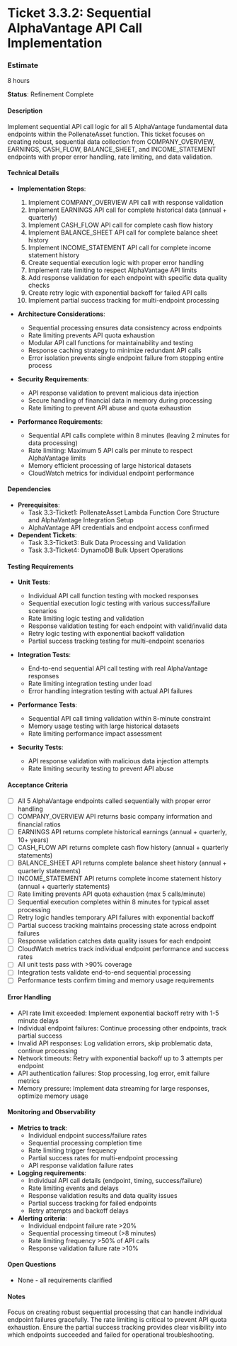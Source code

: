 # Ticket 3.3.2: Sequential AlphaVantage API Call Implementation

### Estimate
8 hours

**Status**: Refinement Complete

#### Description
Implement sequential API call logic for all 5 AlphaVantage fundamental data endpoints within the PollenateAsset function. This ticket focuses on creating robust, sequential data collection from COMPANY_OVERVIEW, EARNINGS, CASH_FLOW, BALANCE_SHEET, and INCOME_STATEMENT endpoints with proper error handling, rate limiting, and data validation.

#### Technical Details
- **Implementation Steps**:
  1. Implement COMPANY_OVERVIEW API call with response validation
  2. Implement EARNINGS API call for complete historical data (annual + quarterly)
  3. Implement CASH_FLOW API call for complete cash flow history
  4. Implement BALANCE_SHEET API call for complete balance sheet history
  5. Implement INCOME_STATEMENT API call for complete income statement history
  6. Create sequential execution logic with proper error handling
  7. Implement rate limiting to respect AlphaVantage API limits
  8. Add response validation for each endpoint with specific data quality checks
  9. Create retry logic with exponential backoff for failed API calls
  10. Implement partial success tracking for multi-endpoint processing

- **Architecture Considerations**:
  - Sequential processing ensures data consistency across endpoints
  - Rate limiting prevents API quota exhaustion
  - Modular API call functions for maintainability and testing
  - Response caching strategy to minimize redundant API calls
  - Error isolation prevents single endpoint failure from stopping entire process

- **Security Requirements**:
  - API response validation to prevent malicious data injection
  - Secure handling of financial data in memory during processing
  - Rate limiting to prevent API abuse and quota exhaustion

- **Performance Requirements**:
  - Sequential API calls complete within 8 minutes (leaving 2 minutes for data processing)
  - Rate limiting: Maximum 5 API calls per minute to respect AlphaVantage limits
  - Memory efficient processing of large historical datasets
  - CloudWatch metrics for individual endpoint performance

#### Dependencies
- **Prerequisites**:
  - Task 3.3-Ticket1: PollenateAsset Lambda Function Core Structure and AlphaVantage Integration Setup
  - AlphaVantage API credentials and endpoint access confirmed
- **Dependent Tickets**:
  - Task 3.3-Ticket3: Bulk Data Processing and Validation
  - Task 3.3-Ticket4: DynamoDB Bulk Upsert Operations

#### Testing Requirements
- **Unit Tests**:
  - Individual API call function testing with mocked responses
  - Sequential execution logic testing with various success/failure scenarios
  - Rate limiting logic testing and validation
  - Response validation testing for each endpoint with valid/invalid data
  - Retry logic testing with exponential backoff validation
  - Partial success tracking testing for multi-endpoint scenarios

- **Integration Tests**:
  - End-to-end sequential API call testing with real AlphaVantage responses
  - Rate limiting integration testing under load
  - Error handling integration testing with actual API failures

- **Performance Tests**:
  - Sequential API call timing validation within 8-minute constraint
  - Memory usage testing with large historical datasets
  - Rate limiting performance impact assessment

- **Security Tests**:
  - API response validation with malicious data injection attempts
  - Rate limiting security testing to prevent API abuse

#### Acceptance Criteria
- [ ] All 5 AlphaVantage endpoints called sequentially with proper error handling
- [ ] COMPANY_OVERVIEW API returns basic company information and financial ratios
- [ ] EARNINGS API returns complete historical earnings (annual + quarterly, 10+ years)
- [ ] CASH_FLOW API returns complete cash flow history (annual + quarterly statements)
- [ ] BALANCE_SHEET API returns complete balance sheet history (annual + quarterly statements)
- [ ] INCOME_STATEMENT API returns complete income statement history (annual + quarterly statements)
- [ ] Rate limiting prevents API quota exhaustion (max 5 calls/minute)
- [ ] Sequential execution completes within 8 minutes for typical asset processing
- [ ] Retry logic handles temporary API failures with exponential backoff
- [ ] Partial success tracking maintains processing state across endpoint failures
- [ ] Response validation catches data quality issues for each endpoint
- [ ] CloudWatch metrics track individual endpoint performance and success rates
- [ ] All unit tests pass with >90% coverage
- [ ] Integration tests validate end-to-end sequential processing
- [ ] Performance tests confirm timing and memory usage requirements

#### Error Handling
- API rate limit exceeded: Implement exponential backoff retry with 1-5 minute delays
- Individual endpoint failures: Continue processing other endpoints, track partial success
- Invalid API responses: Log validation errors, skip problematic data, continue processing
- Network timeouts: Retry with exponential backoff up to 3 attempts per endpoint
- API authentication failures: Stop processing, log error, emit failure metrics
- Memory pressure: Implement data streaming for large responses, optimize memory usage

#### Monitoring and Observability
- **Metrics to track**:
  - Individual endpoint success/failure rates
  - Sequential processing completion time
  - Rate limiting trigger frequency
  - Partial success rates for multi-endpoint processing
  - API response validation failure rates
- **Logging requirements**:
  - Individual API call details (endpoint, timing, success/failure)
  - Rate limiting events and delays
  - Response validation results and data quality issues
  - Partial success tracking for failed endpoints
  - Retry attempts and backoff delays
- **Alerting criteria**:
  - Individual endpoint failure rate >20%
  - Sequential processing timeout (>8 minutes)
  - Rate limiting frequency >50% of API calls
  - Response validation failure rate >10%

#### Open Questions
- None - all requirements clarified

#### Notes
Focus on creating robust sequential processing that can handle individual endpoint failures gracefully. The rate limiting is critical to prevent API quota exhaustion. Ensure the partial success tracking provides clear visibility into which endpoints succeeded and failed for operational troubleshooting. 